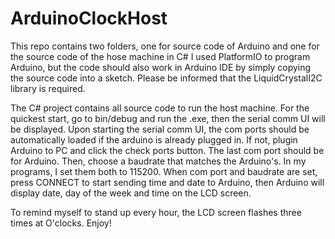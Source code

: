 # ArduinoClockHost

This repo contains two folders, one for source code of Arduino and one for the source code of the hose machine in C#
I used PlatformIO to program Arduino, but the code should also work in Arduino IDE by simply copying the source code into a sketch.
Please be informed that the LiquidCrystalI2C library is required. 

The C# project contains all source code to run the host machine. For the quickest start, go to bin/debug and run the .exe, then the serial comm UI will be displayed. 
Upon starting the serial comm UI, the com ports should be automatically loaded if the arduino is already plugged in. If not, plugin Arduino to PC and click the check ports button. The last com port should be for Arduino. Then, choose a baudrate that matches the Arduino's. In my programs, I set them both to 115200. 
When com port and baudrate are set, press CONNECT to start sending time and date to Arduino, then Arduino will display date, day of the week and time on the LCD screen. 

To remind myself to stand up every hour, the LCD screen flashes three times at O'clocks. Enjoy! 
